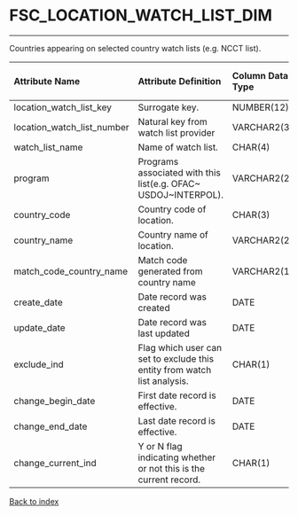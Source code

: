 # FSC_LOCATION_WATCH_LIST_DIM

---

Countries appearing on selected country watch lists (e.g. NCCT list).

| Attribute Name             | Attribute Definition                                                     | Column Data Type   | Column Null Option   | Column Is PK   | Column Is FK   |
|:---------------------------|:-------------------------------------------------------------------------|:-------------------|:---------------------|:---------------|:---------------|
| location_watch_list_key    | Surrogate key.                                                           | NUMBER(12)         | Not Null             | Yes            | No             |
| location_watch_list_number | Natural key from watch list provider                                     | VARCHAR2(35)       | Not Null             | No             | No             |
| watch_list_name            | Name of watch list.                                                      | CHAR(4)            | Not Null             | No             | No             |
| program                    | Programs associated with this list(e.g. OFAC~ USDOJ~INTERPOL).           | VARCHAR2(20)       | Null                 | No             | No             |
| country_code               | Country code of location.                                                | CHAR(3)            | Null                 | No             | No             |
| country_name               | Country name of location.                                                | VARCHAR2(255)      | Null                 | No             | No             |
| match_code_country_name    | Match code generated from country name                                   | VARCHAR2(15)       | Null                 | No             | No             |
| create_date                | Date record was created                                                  | DATE               | Null                 | No             | No             |
| update_date                | Date record was last updated                                             | DATE               | Null                 | No             | No             |
| exclude_ind                | Flag which user can set to exclude this entity from watch list analysis. | CHAR(1)            | Not Null             | No             | No             |
| change_begin_date          | First date record is effective.                                          | DATE               | Not Null             | No             | No             |
| change_end_date            | Last date record is effective.                                           | DATE               | Not Null             | No             | No             |
| change_current_ind         | Y or N flag indicating whether or not this is the current record.        | CHAR(1)            | Not Null             | No             | No             |

[Back to index](./index.md)